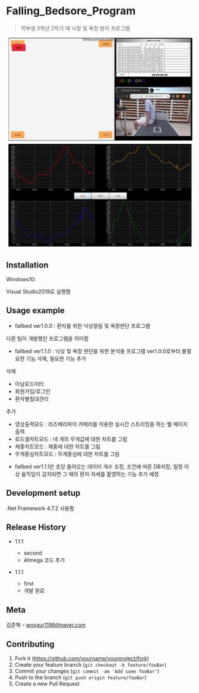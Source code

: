 # Falling_Bedsore_Program
>학부생 3학년 2학기 때 낙창 및 욕창 방지 프로그램

![](readme-img/header1.png)
![](readme-img/header2.png)

## Installation

Windows10:

Visual Studio2019로 실행함

## Usage example

 * fallbed ver1.0.0 : 환자를 위한 낙상알림 및 욕창판단 프로그램
 
 다른 팀이 개발했던 프로그램을 의미함
 
 * fallbed ver1.1.0 : 낙상 및 욕창 판단을 위한 분석용 프로그램
 ver1.0.0로부터 불필요한 기능 삭제, 필요한 기능 추가

 삭제 
 - 아날로드미터 
 - 회원가입/로그인
 - 환자별침대관리
 
 추가
 - 영상출력모드 : 라즈베리파이 카메라를 이용한 실시간 스트리밍을 하는 웹 페이지 출력
 - 로드셀차트모드 : 네 개의 무게값에 대한 차트를 그림
 - 체중차트모드 : 체중에 대한 차트를 그림
 - 무게중심차트모드 : 무게중심에 대한 차트를 그림

 * fallbed ver1.1.1은 초당 들어오는 데이터 개수 조정, 조건에 따른 DB저장, 일정 이상 움직임이 감지되면 그 때의 환자 자세를 촬영하는 기능 추가 예정

## Development setup

.Net Framework 4.7.2 사용함

## Release History

* 1.1.1
    * second
    * Atmega 코드 추가

* 1.1.1
    * first
    * 개발 완료

## Meta

김준혁 – wnsgur1198@naver.com

## Contributing

1. Fork it (<https://github.com/yourname/yourproject/fork>)
2. Create your feature branch (`git checkout -b feature/fooBar`)
3. Commit your changes (`git commit -am 'Add some fooBar'`)
4. Push to the branch (`git push origin feature/fooBar`)
5. Create a new Pull Request

<!-- Markdown link & img dfn's -->

